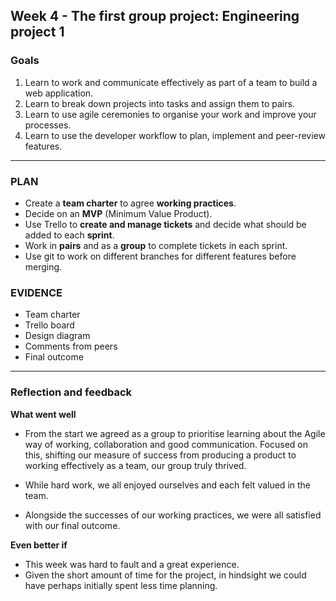 ## Week 4 - The first group project: Engineering project 1


### Goals

1. Learn to work and communicate effectively as part of a team to build a web application.
2. Learn to break down projects into tasks and assign them to pairs.
3. Learn to use agile ceremonies to organise your work and improve your processes.
4. Learn to use the developer workflow to plan, implement and peer-review features.

--------------------------

### **PLAN**
- Create a **team charter** to agree **working practices**.
- Decide on an **MVP** (Minimum Value Product).
- Use Trello to **create and manage tickets** and decide what should be added to each **sprint**.
- Work in **pairs** and as a **group** to complete tickets in each sprint.
- Use git to work on different branches for different features before merging.

### **EVIDENCE**
- Team charter
- Trello board
- Design diagram
- Comments from peers
- Final outcome 

--------------------------

### Reflection and feedback

**What went well**  
- From the start we agreed as a group to prioritise learning about the Agile way of working, collaboration and good communication. Focused on this, shifting our measure of success from producing a product to working effectively as a team, our group truly thrived. 

- While hard work, we all enjoyed ourselves and each felt valued in the team.

- Alongside the successes of our working practices, we were all satisfied with our final outcome. 

**Even better if**
- This week was hard to fault and a great experience.
- Given the short amount of time for the project, in hindsight we could have perhaps initially spent less time planning.